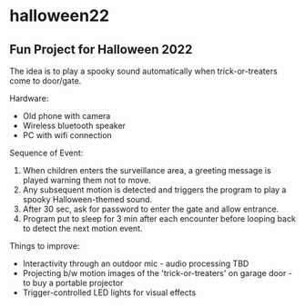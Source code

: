 # halloween22

## Fun Project for Halloween 2022
The idea is to play a spooky sound automatically when trick-or-treaters come to door/gate.

Hardware:
- Old phone with camera
- Wireless bluetooth speaker
- PC with wifi connection

Sequence of Event:
1. When children enters the surveillance area, a greeting message is played warning them not to move.
2. Any subsequent motion is detected and triggers the program to play a spooky Halloween-themed sound.
3. After 30 sec, ask for password to enter the gate and allow entrance.
4. Program put to sleep for 3 min after each encounter before looping back to detect the next motion event.

Things to improve:
 - Interactivity through an outdoor mic - audio processing TBD
 - Projecting b/w motion images of the 'trick-or-treaters' on garage door - to buy a portable projector
 - Trigger-controlled LED lights for visual effects
